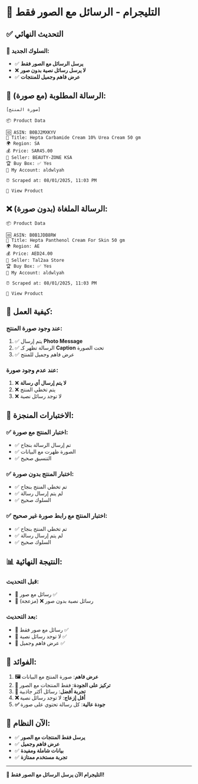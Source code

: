 # 📱 التليجرام - الرسائل مع الصور فقط

## ✅ **التحديث النهائي**

### 🎯 **السلوك الجديد:**
- ✅ **يرسل الرسائل مع الصور فقط**
- ❌ **لا يرسل رسائل نصية بدون صور**
- ✅ **عرض فاهم وجميل للمنتجات**

## 📱 **الرسالة المطلوبة (مع صورة):**

```
[صورة المنتج]

📦 Product Data

🆔 ASIN: B0BJ2MXKYV
📝 Title: Hepta Carbamide Cream 10% Urea Cream 50 gm
🌍 Region: SA
💰 Price: SAR45.00
👤 Seller: BEAUTY-ZONE KSA
🏆 Buy Box: ✅ Yes
👤 My Account: aldwlyah

⏰ Scraped at: 08/01/2025, 11:03 PM

🔗 View Product
```

## ❌ **الرسالة الملغاة (بدون صورة):**

```
📦 Product Data

🆔 ASIN: B0B1JDB8RW
📝 Title: Hepta Panthenol Cream For Skin 50 gm
🌍 Region: AE
💰 Price: AED24.00
👤 Seller: Tal2aa Store
🏆 Buy Box: ✅ Yes
👤 My Account: aldwlyah

⏰ Scraped at: 08/01/2025, 11:03 PM

🔗 View Product
```

## 🔧 **كيفية العمل:**

### **عند وجود صورة المنتج:**
1. ✅ يتم إرسال **Photo Message**
2. ✅ الرسالة تظهر كـ **Caption** تحت الصورة
3. ✅ عرض فاهم وجميل للمنتج

### **عند عدم وجود صورة:**
1. ❌ **لا يتم إرسال أي رسالة**
2. ❌ يتم تخطي المنتج
3. ❌ لا توجد رسائل نصية

## 🧪 **الاختبارات المنجزة:**

### ✅ **اختبار المنتج مع صورة:**
- ✅ تم إرسال الرسالة بنجاح
- ✅ الصورة ظهرت مع البيانات
- ✅ التنسيق صحيح

### ✅ **اختبار المنتج بدون صورة:**
- ✅ تم تخطي المنتج بنجاح
- ✅ لم يتم إرسال رسالة
- ✅ السلوك صحيح

### ✅ **اختبار المنتج مع رابط صورة غير صحيح:**
- ✅ تم تخطي المنتج بنجاح
- ✅ لم يتم إرسال رسالة
- ✅ السلوك صحيح

## 📊 **النتيجة النهائية:**

### **قبل التحديث:**
- 📱 رسائل مع صور ✅
- 📱 رسائل نصية بدون صور ❌ (مزعجة)

### **بعد التحديث:**
- 📱 رسائل مع صور فقط ✅
- 📱 لا توجد رسائل نصية ✅
- 📱 عرض فاهم وجميل ✅

## 🎯 **الفوائد:**

1. **🖼️ عرض فاهم**: صورة المنتج مع البيانات
2. **🎯 تركيز على الجودة**: فقط المنتجات مع الصور
3. **📱 تجربة أفضل**: رسائل أكثر جاذبية
4. **❌ أقل إزعاج**: لا توجد رسائل نصية
5. **✅ جودة عالية**: كل رسالة تحتوي على صورة

## 🚀 **الآن النظام:**

- ✅ **يرسل فقط المنتجات مع الصور**
- ✅ **عرض فاهم وجميل**
- ✅ **بيانات شاملة ومفيدة**
- ✅ **تجربة مستخدم ممتازة**

---

**🎉 التليجرام الآن يرسل الرسائل مع الصور فقط!** 